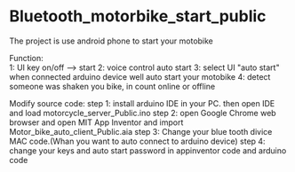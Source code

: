 # Bluetooth_motorbike_start_public
The project is use android phone to start your motobike


Function:  
1: UI key on/off --> start
2: voice control auto start
3: select UI "auto start" when connected arduino device well auto start your motobike
4: detect someone was shaken you bike, in count online or offline

Modify source code:
step 1: install arduino IDE in your PC. then open IDE and load motorcycle_server_Public.ino
step 2: open Google Chrome web browser and open MIT App Inventor and import Motor_bike_auto_client_Public.aia
step 3: Change your blue tooth divice MAC code.(Whan you want to auto connect to arduino device)
step 4: change your keys and auto start password in appinventor code and arduino code
